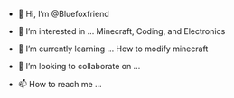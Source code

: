 - 👋 Hi, I’m @Bluefoxfriend
- 👀 I’m interested in ... Minecraft, Coding, and Electronics
- 🌱 I’m currently learning ... How to modify minecraft

- 💞️ I’m looking to collaborate on ...
- 📫 How to reach me ...

<!---
Bluefoxfriend/Bluefoxfriend is a ✨ special ✨ repository because its `README.md` (this file) appears on your GitHub profile.
You can click the Preview link to take a look at your changes.
--->
